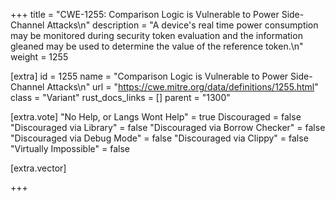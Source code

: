 +++
title = "CWE-1255: Comparison Logic is Vulnerable to Power Side-Channel Attacks\n"
description = "A device's real time power consumption may be monitored during security token evaluation and the information gleaned may be used to determine the value of the reference token.\n"
weight = 1255

[extra]
id = 1255
name = "Comparison Logic is Vulnerable to Power Side-Channel Attacks\n"
url = "https://cwe.mitre.org/data/definitions/1255.html"
class = "Variant"
rust_docs_links = []
parent = "1300"

[extra.vote]
"No Help, or Langs Wont Help" = true
Discouraged = false
"Discouraged via Library" = false
"Discouraged via Borrow Checker" = false
"Discouraged via Debug Mode" = false
"Discouraged via Clippy" = false
"Virtually Impossible" = false

[extra.vector]

+++